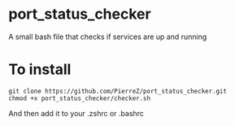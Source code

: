 port_status_checker
===================

A small bash file that checks if services are up and running

To install
===================
```
git clone https://github.com/PierreZ/port_status_checker.git
chmod +x port_status_checker/checker.sh
```

And then add it to your .zshrc or .bashrc